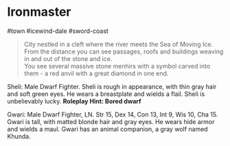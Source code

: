# Ironmaster

\#town #icewind-dale #sword-coast 

 > 
 > City nestled in a cleft where the river meets the Sea of Moving Ice. From the distance you can see passages, roofs and buildings weaving in and out of the stone and ice.  
 > You see several massive stone menhirs with a symbol carved into them - a red anvil with a great diamond in one end.

Sheli: Male Dwarf Fighter. Sheli is rough in appearance, with thin gray hair and soft green eyes. He wears a breastplate and wields a flail. Sheli is unbelievably lucky. **Roleplay Hint: Bored dwarf**

Gwari: Male Dwarf Fighter, LN. Str 15, Dex 14, Con 13, Int 9, Wis 10, Cha 15. Gwari is tall, with matted blonde hair and gray eyes. He wears hide armor and wields a maul. Gwari has an animal companion, a gray wolf named Khunda.
